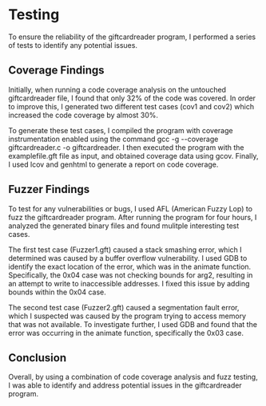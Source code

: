 # Testing
To ensure the reliability of the giftcardreader program, I performed a series of tests to identify any potential issues.

## Coverage Findings
Initially, when running a code coverage analysis on the untouched giftcardreader file, I found that only 32% of the code was covered. In order to improve this, I generated two different test cases (cov1 and cov2) which increased the code coverage by almost 30%.

To generate these test cases, I compiled the program with coverage instrumentation enabled using the command gcc -g --coverage giftcardreader.c -o giftcardreader. I then executed the program with the examplefile.gft file as input, and obtained coverage data using gcov. Finally, I used lcov and genhtml to generate a report on code coverage.

## Fuzzer Findings
To test for any vulnerabilities or bugs, I used AFL (American Fuzzy Lop) to fuzz the giftcardreader program. After running the program for four hours, I analyzed the generated binary files and found mulitple interesting test cases.

The first test case (Fuzzer1.gft) caused a stack smashing error, which I determined was caused by a buffer overflow vulnerability. I used GDB to identify the exact location of the error, which was in the animate function. Specifically, the 0x04 case was not checking bounds for arg2, resulting in an attempt to write to inaccessible addresses. I fixed this issue by adding bounds within the 0x04 case.

The second test case (Fuzzer2.gft) caused a segmentation fault error, which I suspected was caused by the program trying to access memory that was not available. To investigate further, I used GDB and found that the error was occurring in the animate function, specifically the 0x03 case. 

## Conclusion
Overall, by using a combination of code coverage analysis and fuzz testing, I was able to identify and address potential issues in the giftcardreader program.
